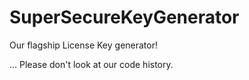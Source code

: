 # SuperSecureKeyGenerator
Our flagship License Key generator!




... Please don't look at our code history.
